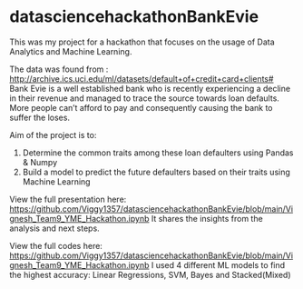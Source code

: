 # datasciencehackathonBankEvie

This was my project for a hackathon that focuses on the usage of Data Analytics and Machine Learning.

The data was found from : http://archive.ics.uci.edu/ml/datasets/default+of+credit+card+clients#  
Bank Evie is a well established bank who is recently experiencing a decline in their revenue and managed to trace 
the source towards loan defaults. More people can’t afford to pay and consequently causing the bank to suffer the loses. 

Aim of the project is to:
1. Determine the common traits among these loan defaulters using Pandas & Numpy
2. Build a model to predict the future defaulters based on their traits using Machine Learning

View the full presentation here: https://github.com/Viggy1357/datasciencehackathonBankEvie/blob/main/Vignesh_Team9_YME_Hackathon.ipynb
It shares the insights from the analysis and next steps. 

View the full codes here: https://github.com/Viggy1357/datasciencehackathonBankEvie/blob/main/Vignesh_Team9_YME_Hackathon.ipynb
I used 4 different ML models to find the highest accuracy: Linear Regressions, SVM, Bayes and Stacked(Mixed)
